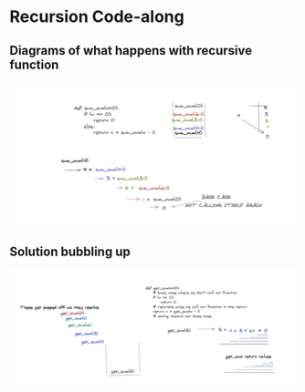 # Recursion Code-along

## Diagrams of what happens with recursive function

![call stack up to the base case](/assets/recursive_calls.png)


## Solution bubbling up


![solution bubbling](/assets/bubbled_solution.png)
